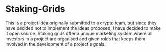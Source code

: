 # Staking-Grids
This is a project idea originally submitted to a crypto team, but since they have decided not to implement the ideas proposed, I have decided to make it open source.
Staking grids offer a unique marketing system where all investors in a project are organised and given roles that keeps them involved in the development of a project's goals. 
